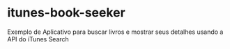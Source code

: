 # itunes-book-seeker
Exemplo de Aplicativo para buscar livros e mostrar seus detalhes usando a API do iTunes Search
